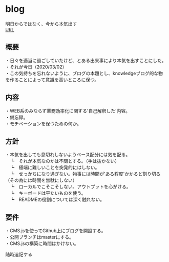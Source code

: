# blog
明日からではなく、今から本気出す  
<a href="https://aso-takahiro.github.io/blog/">URL</a>

## 概要
・日々を適当に過ごしていたけど、とある出来事により本気を出すことにした。  
・それが今日（2020/03/02）  
・この気持ちを忘れないように、ブログの本題とし、knowledgeブログ的な物を作ることによって意識を高いところに保つ。

## 内容
・WEB系のみならず業務効率化に関する'自己解釈した'内容。  
・備忘録。  
・モチベーションを保つための何か。

## 方針
・本気を出しても息切れしないようペース配分には気を配る。  
　┗　それが本気なのかは不問とする。（手は抜かない）  
　┗　極端に難しいことを突発的にはしない。  
　┗　せっかちになり過ぎない。物事には時間が'ある程度'かかると割り切る（その為には時間を無駄にしない）  
　┗　ローカルでこそこそしない。アウトプットを心がける。  
　┗　キーボードは平たいものを使う。  
　┗　READMEの役割については深く触れない。

## 要件
・CMS.jsを使ってGithub上にブログを開設する。  
・公開ブランチはmasterにする。  
・CMS.jsの構築に時間はかけない。

随時追記する